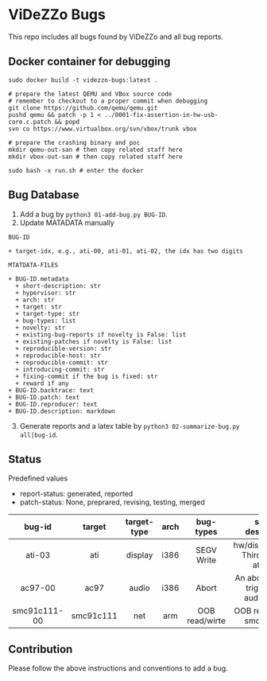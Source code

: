 # ViDeZZo Bugs

This repo includes all bugs found by ViDeZZo and all bug reports.

## Docker container for debugging

```
sudo docker build -t videzzo-bugs:latest .

# prepare the latest QEMU and VBox source code
# remember to checkout to a proper commit when debugging
git clone https://github.com/qemu/qemu.git
pushd qemu && patch -p 1 < ../0001-fix-assertion-in-hw-usb-core.c.patch && popd
svn co https://www.virtualbox.org/svn/vbox/trunk vbox

# prepare the crashing binary and poc
mkdir qemu-out-san # then copy related staff here
mkdir vbox-out-san # then copy related staff here

sudo bash -x run.sh # enter the docker

```

## Bug Database

1. Add a bug by `python3 01-add-bug.py BUG-ID`.
2. Update MATADATA manually

```
BUG-ID

+ target-idx, e.g., ati-00, ati-01, ati-02, the idx has two digits

MTATDATA-FILES

+ BUG-ID.metadata
  + short-description: str
  + hypervisor: str
  + arch: str
  + target: str
  + target-type: str
  + bug-types: list
  + novelty: str
  + existing-bug-reports if novelty is False: list
  + existing-patches if novelty is False: list
  + reproducible-version: str
  + reproducible-host: str
  + reproducible-commit: str
  + introducing-commit: str
  + fixing-commit if the bug is fixed: str
  + reward if any
+ BUG-ID.backtrace: text
+ BUG-ID.patch: text
+ BUG-ID.reproducer: text
+ BUG-ID.description: markdown
```

3. Generate reports and a latex table by `python3 02-summarize-bug.py all|bug-id`.

## Status

Predefined values
+ report-status: generated, reported
+ patch-status: None, preprared, revising, testing, merged

|bug-id|target|target-type|arch|bug-types|short-description|novelty|reward|report-status|patch-status|fixing-commit|
|:---:|:---:|:---:|:---:|:---:|:---:|:---:|:---:|:---:|:---:|:---:|
|ati-03|ati|display|i386|SEGV Write|hw/display/ati_2d: Third SEGV in ati_2d.c|True|None|generated|None|None|
|ac97-00|ac97|audio|i386|Abort|An abort was just triggered in audio_calloc|True|None|generated|None|None|
|smc91c111-00|smc91c111|net|arm|OOB read/wirte|OOB read/write in smc91c111|True|None|generated|None|None|

## Contribution

Please follow the above instructions and conventions to add a bug.
